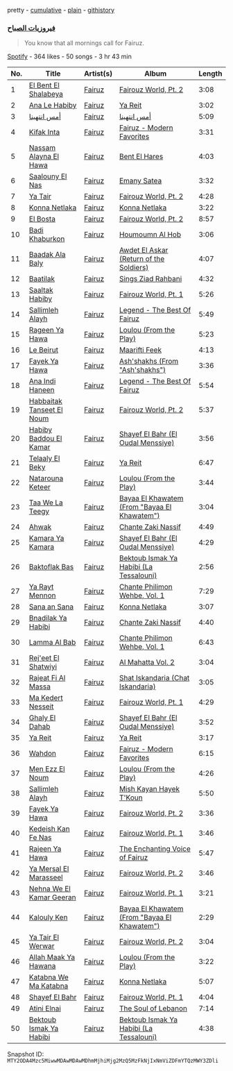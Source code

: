pretty - [cumulative](/playlists/cumulative/37i9dQZF1DXcHggRa2aOoC.md) - [plain](/playlists/plain/37i9dQZF1DXcHggRa2aOoC) - [githistory](https://github.githistory.xyz/mackorone/spotify-playlist-archive/blob/main/playlists/plain/37i9dQZF1DXcHggRa2aOoC)

### [فيروزيات الصباح](https://open.spotify.com/playlist/37i9dQZF1DXcHggRa2aOoC)

> You know that all mornings call for Fairuz.

[Spotify](https://open.spotify.com/user/spotify) - 364 likes - 50 songs - 3 hr 43 min

| No. | Title | Artist(s) | Album | Length |
|---|---|---|---|---|
| 1 | [El Bent El Shalabeya](https://open.spotify.com/track/6bfTuM7FMLwiYC4fv2upLo) | [Fairuz](https://open.spotify.com/artist/0dwFxqYkvZLSA6U6XfQcDV) | [Fairouz World, Pt\. 2](https://open.spotify.com/album/6GG5rceIHC6rN9fIDDO62Y) | 3:08 |
| 2 | [Ana Le Habiby](https://open.spotify.com/track/7cjCNwAwKNjgxfjt1TzK4e) | [Fairuz](https://open.spotify.com/artist/0dwFxqYkvZLSA6U6XfQcDV) | [Ya Reit](https://open.spotify.com/album/10Vt1wAg974t1k5A8Z1jwp) | 3:02 |
| 3 | [أمس انتهينا](https://open.spotify.com/track/4gXPtB7jysSvn1q97N8e50) | [Fairuz](https://open.spotify.com/artist/0dwFxqYkvZLSA6U6XfQcDV) | [أمس انتهينا](https://open.spotify.com/album/2YE7KFbOM285shtivofbER) | 5:09 |
| 4 | [Kifak Inta](https://open.spotify.com/track/7JaX3X1cPBAGoTs4V1P4uy) | [Fairuz](https://open.spotify.com/artist/0dwFxqYkvZLSA6U6XfQcDV) | [Fairuz \- Modern Favorites](https://open.spotify.com/album/2iER5YPSsq4WpokLnnQGCO) | 3:31 |
| 5 | [Nassam Alayna El Hawa](https://open.spotify.com/track/7BXhyXma11NSNQlQDZOgiN) | [Fairuz](https://open.spotify.com/artist/0dwFxqYkvZLSA6U6XfQcDV) | [Bent El Hares](https://open.spotify.com/album/0lf0V72GGI3YVA6d7jA9M5) | 4:03 |
| 6 | [Saalouny El Nas](https://open.spotify.com/track/2ea6bt302Bq8Hiulp8Bn2C) | [Fairuz](https://open.spotify.com/artist/0dwFxqYkvZLSA6U6XfQcDV) | [Emany Satea](https://open.spotify.com/album/5t2l5etHkIJ0l06RCI0bHt) | 3:32 |
| 7 | [Ya Tair](https://open.spotify.com/track/1dGu88NLFpBp0YLqx8YBWD) | [Fairuz](https://open.spotify.com/artist/0dwFxqYkvZLSA6U6XfQcDV) | [Fairouz World, Pt\. 2](https://open.spotify.com/album/6GG5rceIHC6rN9fIDDO62Y) | 4:28 |
| 8 | [Konna Netlaka](https://open.spotify.com/track/1Xf9s0vxxGyiMHQDtxK9Cu) | [Fairuz](https://open.spotify.com/artist/0dwFxqYkvZLSA6U6XfQcDV) | [Konna Netlaka](https://open.spotify.com/album/4vkuSbFlYdcZUItrukZeFi) | 3:22 |
| 9 | [El Bosta](https://open.spotify.com/track/7oePZnAYT1ye22cw2FqFq4) | [Fairuz](https://open.spotify.com/artist/0dwFxqYkvZLSA6U6XfQcDV) | [Fairouz World, Pt\. 2](https://open.spotify.com/album/6GG5rceIHC6rN9fIDDO62Y) | 8:57 |
| 10 | [Badi Khaburkon](https://open.spotify.com/track/7uGopVNwbUC8h7BJYRyRFX) | [Fairuz](https://open.spotify.com/artist/0dwFxqYkvZLSA6U6XfQcDV) | [Houmoumn Al Hob](https://open.spotify.com/album/0MWkYwmeF3YDQ08saSrX9Q) | 3:06 |
| 11 | [Baadak Ala Baly](https://open.spotify.com/track/0zQwnvv9A41q7sQPSEPL4s) | [Fairuz](https://open.spotify.com/artist/0dwFxqYkvZLSA6U6XfQcDV) | [Awdet El Askar \(Return of the Soldiers\)](https://open.spotify.com/album/1jeZ0K212EAkEHFIOcBWox) | 4:07 |
| 12 | [Baatilak](https://open.spotify.com/track/7slMNfGtXUFHkE9yXh9DQ0) | [Fairuz](https://open.spotify.com/artist/0dwFxqYkvZLSA6U6XfQcDV) | [Sings Ziad Rahbani](https://open.spotify.com/album/7larhzd5MhHbt7kEVhsGaQ) | 4:32 |
| 13 | [Saaltak Habiby](https://open.spotify.com/track/2tTifBkEXqJ039o3jKcej7) | [Fairuz](https://open.spotify.com/artist/0dwFxqYkvZLSA6U6XfQcDV) | [Fairouz World, Pt\. 1](https://open.spotify.com/album/6Lk9iL4RNQq11Uogjh9SW1) | 5:26 |
| 14 | [Sallimleh Alayh](https://open.spotify.com/track/5CEGZuZqS8KVXZchxBDI1d) | [Fairuz](https://open.spotify.com/artist/0dwFxqYkvZLSA6U6XfQcDV) | [Legend \- The Best Of Fairuz](https://open.spotify.com/album/7MrdWIvdobTf6MqVD3yILM) | 5:49 |
| 15 | [Rageen Ya Hawa](https://open.spotify.com/track/2Z4AsULvdEmBnspBt8Nwp6) | [Fairuz](https://open.spotify.com/artist/0dwFxqYkvZLSA6U6XfQcDV) | [Loulou \(From the Play\)](https://open.spotify.com/album/3wf0c4aKVy6iNuJVMxAoxe) | 5:23 |
| 16 | [Le Beirut](https://open.spotify.com/track/3JO3CNuCxwuwlpEjjCnDZN) | [Fairuz](https://open.spotify.com/artist/0dwFxqYkvZLSA6U6XfQcDV) | [Maarifti Feek](https://open.spotify.com/album/3MgbAO1v05g0eanxlyz922) | 4:13 |
| 17 | [Fayek Ya Hawa](https://open.spotify.com/track/6u1N1uweyyPWwY1LPoBBLA) | [Fairuz](https://open.spotify.com/artist/0dwFxqYkvZLSA6U6XfQcDV) | [Ash'shakhs \(From "Ash'shakhs"\)](https://open.spotify.com/album/1t8ucLIizs7dVecXc7Zqnd) | 3:36 |
| 18 | [Ana Indi Haneen](https://open.spotify.com/track/29n8U7eoajrXmPrc2KxXup) | [Fairuz](https://open.spotify.com/artist/0dwFxqYkvZLSA6U6XfQcDV) | [Legend \- The Best Of Fairuz](https://open.spotify.com/album/7MrdWIvdobTf6MqVD3yILM) | 5:54 |
| 19 | [Habbaitak Tanseet El Noum](https://open.spotify.com/track/6ch2OJ4qWx6ub61bGKCkVo) | [Fairuz](https://open.spotify.com/artist/0dwFxqYkvZLSA6U6XfQcDV) | [Fairouz World, Pt\. 2](https://open.spotify.com/album/6GG5rceIHC6rN9fIDDO62Y) | 5:37 |
| 20 | [Habiby Baddou El Kamar](https://open.spotify.com/track/7JvL7VynUjlXWl4QJVXM8T) | [Fairuz](https://open.spotify.com/artist/0dwFxqYkvZLSA6U6XfQcDV) | [Shayef El Bahr \(El Oudal Menssiye\)](https://open.spotify.com/album/2zw0PFEHrP5TWyUhuPYFde) | 3:56 |
| 21 | [Telaaly El Beky](https://open.spotify.com/track/6WfgmgAMQyUUcYNQxRRmBm) | [Fairuz](https://open.spotify.com/artist/0dwFxqYkvZLSA6U6XfQcDV) | [Ya Reit](https://open.spotify.com/album/10Vt1wAg974t1k5A8Z1jwp) | 6:47 |
| 22 | [Natarouna Keteer](https://open.spotify.com/track/3Nf3Kqs2z49sJCp4Uga2bg) | [Fairuz](https://open.spotify.com/artist/0dwFxqYkvZLSA6U6XfQcDV) | [Loulou \(From the Play\)](https://open.spotify.com/album/3wf0c4aKVy6iNuJVMxAoxe) | 3:44 |
| 23 | [Taa We La Teegy](https://open.spotify.com/track/2Jr6n8fuI6NfNjVaTFlY4i) | [Fairuz](https://open.spotify.com/artist/0dwFxqYkvZLSA6U6XfQcDV) | [Bayaa El Khawatem \(From "Bayaa El Khawatem"\)](https://open.spotify.com/album/4FBFGW2FhTYQ7x4tGlhMYe) | 3:04 |
| 24 | [Ahwak](https://open.spotify.com/track/6oUiGf6a2PFfvKjFn47hxK) | [Fairuz](https://open.spotify.com/artist/0dwFxqYkvZLSA6U6XfQcDV) | [Chante Zaki Nassif](https://open.spotify.com/album/7K188g7n7CbJAlD6SK5AEV) | 4:49 |
| 25 | [Kamara Ya Kamara](https://open.spotify.com/track/3Yo6AbydGZciJj0PaIazGA) | [Fairuz](https://open.spotify.com/artist/0dwFxqYkvZLSA6U6XfQcDV) | [Shayef El Bahr \(El Oudal Menssiye\)](https://open.spotify.com/album/2zw0PFEHrP5TWyUhuPYFde) | 4:29 |
| 26 | [Baktoflak Bas](https://open.spotify.com/track/3CWhIL7RI4zR5oLIRQGyZT) | [Fairuz](https://open.spotify.com/artist/0dwFxqYkvZLSA6U6XfQcDV) | [Bektoub Ismak Ya Habibi \(La Tessalouni\)](https://open.spotify.com/album/4WHvhG0A2JF48vx08VuYL1) | 2:56 |
| 27 | [Ya Rayt Mennon](https://open.spotify.com/track/247eJHoqpULU41Dmr38Lhq) | [Fairuz](https://open.spotify.com/artist/0dwFxqYkvZLSA6U6XfQcDV) | [Chante Philimon Wehbe, Vol\. 1](https://open.spotify.com/album/5G7b2OT4XEWwqirIGk2FQx) | 7:29 |
| 28 | [Sana an Sana](https://open.spotify.com/track/47eshIFVfyZaomTKcgtn17) | [Fairuz](https://open.spotify.com/artist/0dwFxqYkvZLSA6U6XfQcDV) | [Konna Netlaka](https://open.spotify.com/album/4vkuSbFlYdcZUItrukZeFi) | 3:07 |
| 29 | [Bnadilak Ya Habibi](https://open.spotify.com/track/0bgf45RDVwGK6jqVE9LeHx) | [Fairuz](https://open.spotify.com/artist/0dwFxqYkvZLSA6U6XfQcDV) | [Chante Zaki Nassif](https://open.spotify.com/album/7K188g7n7CbJAlD6SK5AEV) | 4:40 |
| 30 | [Lamma Al Bab](https://open.spotify.com/track/6A5TPvL2PZaZcOilD02FLN) | [Fairuz](https://open.spotify.com/artist/0dwFxqYkvZLSA6U6XfQcDV) | [Chante Philimon Wehbe, Vol\. 1](https://open.spotify.com/album/5G7b2OT4XEWwqirIGk2FQx) | 6:43 |
| 31 | [Rej'eet El Shatwiyi](https://open.spotify.com/track/62xMPRoJMfjxfjtDpyx6QT) | [Fairuz](https://open.spotify.com/artist/0dwFxqYkvZLSA6U6XfQcDV) | [Al Mahatta Vol\. 2](https://open.spotify.com/album/7ElcVMj7NvEtN15e5YoKXB) | 3:04 |
| 32 | [Rajeat Fi Al Massa](https://open.spotify.com/track/1aVkIrcAc3pWE6Pqc9roQp) | [Fairuz](https://open.spotify.com/artist/0dwFxqYkvZLSA6U6XfQcDV) | [Shat Iskandaria \(Chat Iskandaria\)](https://open.spotify.com/album/6dHjPYvPMdF5LUGpieICv7) | 3:05 |
| 33 | [Ma Kedert Nesseit](https://open.spotify.com/track/3xnUm6PeZ63V54aMypM4cu) | [Fairuz](https://open.spotify.com/artist/0dwFxqYkvZLSA6U6XfQcDV) | [Fairouz World, Pt\. 1](https://open.spotify.com/album/6Lk9iL4RNQq11Uogjh9SW1) | 4:29 |
| 34 | [Ghaly El Dahab](https://open.spotify.com/track/3XgSuRMbLCD1b57MQRBMY0) | [Fairuz](https://open.spotify.com/artist/0dwFxqYkvZLSA6U6XfQcDV) | [Shayef El Bahr \(El Oudal Menssiye\)](https://open.spotify.com/album/2zw0PFEHrP5TWyUhuPYFde) | 3:52 |
| 35 | [Ya Reit](https://open.spotify.com/track/76YFy2G23vRWQHW37ffFL0) | [Fairuz](https://open.spotify.com/artist/0dwFxqYkvZLSA6U6XfQcDV) | [Ya Reit](https://open.spotify.com/album/10Vt1wAg974t1k5A8Z1jwp) | 3:17 |
| 36 | [Wahdon](https://open.spotify.com/track/0eSENUPI9OKseZRzli8QXS) | [Fairuz](https://open.spotify.com/artist/0dwFxqYkvZLSA6U6XfQcDV) | [Fairuz \- Modern Favorites](https://open.spotify.com/album/2iER5YPSsq4WpokLnnQGCO) | 6:15 |
| 37 | [Men Ezz El Noum](https://open.spotify.com/track/3b0E3l21kyJO0rUddTVU1E) | [Fairuz](https://open.spotify.com/artist/0dwFxqYkvZLSA6U6XfQcDV) | [Loulou \(From the Play\)](https://open.spotify.com/album/3wf0c4aKVy6iNuJVMxAoxe) | 4:26 |
| 38 | [Sallimleh Alayh](https://open.spotify.com/track/2gVHZ9GmBjUX76jaI2syD7) | [Fairuz](https://open.spotify.com/artist/0dwFxqYkvZLSA6U6XfQcDV) | [Mish Kayan Hayek T'Koun](https://open.spotify.com/album/2ghb9Yy8zjyrgamm3SRzdI) | 5:50 |
| 39 | [Fayek Ya Hawa](https://open.spotify.com/track/3dfRUizerzwaf558op6cuH) | [Fairuz](https://open.spotify.com/artist/0dwFxqYkvZLSA6U6XfQcDV) | [Fairouz World, Pt\. 2](https://open.spotify.com/album/6GG5rceIHC6rN9fIDDO62Y) | 3:36 |
| 40 | [Kedeish Kan Fe Nas](https://open.spotify.com/track/4ph3TGED6e9ycyTq4LYBn4) | [Fairuz](https://open.spotify.com/artist/0dwFxqYkvZLSA6U6XfQcDV) | [Fairouz World, Pt\. 1](https://open.spotify.com/album/6Lk9iL4RNQq11Uogjh9SW1) | 3:46 |
| 41 | [Rajeen Ya Hawa](https://open.spotify.com/track/5ePg7cVMluGk2CAkA2PHKf) | [Fairuz](https://open.spotify.com/artist/0dwFxqYkvZLSA6U6XfQcDV) | [The Enchanting Voice of Fairuz](https://open.spotify.com/album/2AC6EujlUil9nnrMYdSOhM) | 5:47 |
| 42 | [Ya Mersal El Marasseel](https://open.spotify.com/track/4DAZZ8gckaHowFmzYeTwYY) | [Fairuz](https://open.spotify.com/artist/0dwFxqYkvZLSA6U6XfQcDV) | [Fairouz World, Pt\. 2](https://open.spotify.com/album/6GG5rceIHC6rN9fIDDO62Y) | 3:46 |
| 43 | [Nehna We El Kamar Geeran](https://open.spotify.com/track/2pulvQDTgqjX4djPs6UygN) | [Fairuz](https://open.spotify.com/artist/0dwFxqYkvZLSA6U6XfQcDV) | [Fairouz World, Pt\. 1](https://open.spotify.com/album/6Lk9iL4RNQq11Uogjh9SW1) | 3:21 |
| 44 | [Kalouly Ken](https://open.spotify.com/track/32sbTTgyEnERScpAprdan1) | [Fairuz](https://open.spotify.com/artist/0dwFxqYkvZLSA6U6XfQcDV) | [Bayaa El Khawatem \(From "Bayaa El Khawatem"\)](https://open.spotify.com/album/4FBFGW2FhTYQ7x4tGlhMYe) | 2:29 |
| 45 | [Ya Tair El Werwar](https://open.spotify.com/track/1iasMMoeLrUatWIL4aM7wv) | [Fairuz](https://open.spotify.com/artist/0dwFxqYkvZLSA6U6XfQcDV) | [Fairouz World, Pt\. 2](https://open.spotify.com/album/6GG5rceIHC6rN9fIDDO62Y) | 3:04 |
| 46 | [Allah Maak Ya Hawana](https://open.spotify.com/track/0kwNu07Q4zAlPHVWymqFzi) | [Fairuz](https://open.spotify.com/artist/0dwFxqYkvZLSA6U6XfQcDV) | [Loulou \(From the Play\)](https://open.spotify.com/album/3wf0c4aKVy6iNuJVMxAoxe) | 3:22 |
| 47 | [Katabna We Ma Katabna](https://open.spotify.com/track/7KaIodtnVLC0JyrFF2KLSl) | [Fairuz](https://open.spotify.com/artist/0dwFxqYkvZLSA6U6XfQcDV) | [Konna Netlaka](https://open.spotify.com/album/4vkuSbFlYdcZUItrukZeFi) | 5:07 |
| 48 | [Shayef El Bahr](https://open.spotify.com/track/1jhp3vVPovQUknmzNFoeY4) | [Fairuz](https://open.spotify.com/artist/0dwFxqYkvZLSA6U6XfQcDV) | [Fairouz World, Pt\. 1](https://open.spotify.com/album/6Lk9iL4RNQq11Uogjh9SW1) | 4:04 |
| 49 | [Atini Elnai](https://open.spotify.com/track/2nxpbAEjYmgCHvTzVP2bmC) | [Fairuz](https://open.spotify.com/artist/0dwFxqYkvZLSA6U6XfQcDV) | [The Soul of Lebanon](https://open.spotify.com/album/2d0QC6sRae8rpxfBXaUsdj) | 7:14 |
| 50 | [Bektoub Ismak Ya Habibi](https://open.spotify.com/track/061rTXN3Rdlvk0x3GDGtQy) | [Fairuz](https://open.spotify.com/artist/0dwFxqYkvZLSA6U6XfQcDV) | [Bektoub Ismak Ya Habibi \(La Tessalouni\)](https://open.spotify.com/album/4WHvhG0A2JF48vx08VuYL1) | 4:38 |

Snapshot ID: `MTY2ODA4Mzc5MiwwMDAwMDAwMDhmMjhiMjg2MzQ5MzFkNjIxNmViZDFmYTQzMWY3ZDli`
